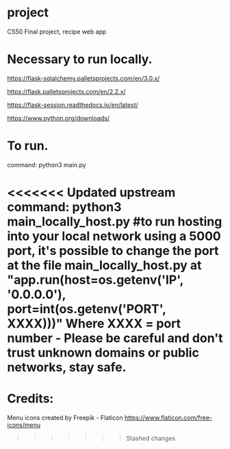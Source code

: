 # project
 CS50 Final project, recipe web app

# Necessary to run locally.
https://flask-sqlalchemy.palletsprojects.com/en/3.0.x/

https://flask.palletsprojects.com/en/2.2.x/

https://flask-session.readthedocs.io/en/latest/

https://www.python.org/downloads/

# To run.
command: python3 main.py

<<<<<<< Updated upstream
command: python3 main_locally_host.py #to run hosting into your local network using a 5000 port, it's possible to change the port at the file main_locally_host.py at "app.run(host=os.getenv('IP', '0.0.0.0'), port=int(os.getenv('PORT', XXXX)))" Where XXXX = port number - Please be careful and don't trust unknown domains or public networks, stay safe.
=======
# Credits:
Menu icons created by Freepik - Flaticon https://www.flaticon.com/free-icons/menu 
>>>>>>> Stashed changes
